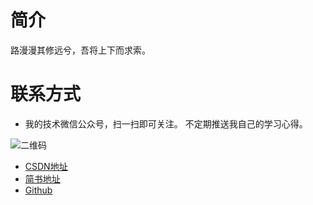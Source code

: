 # 简介

路漫漫其修远兮，吾将上下而求索。

# 联系方式

- 我的技术微信公众号，扫一扫即可关注。  不定期推送我自己的学习心得。

![二维码](https://ws1.sinaimg.cn/large/006tNc79ly1fz0b9yxfsbj309k09kt8n.jpg)
- [CSDN地址](https://blog.csdn.net/qq_19431333)
- [简书地址](https://www.jianshu.com/u/57f41372c68e)
- [Github](https://github.com/wangli135)

